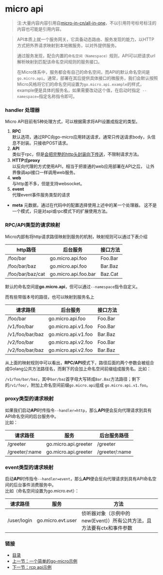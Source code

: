 # micro api
> 注:大量内容内容引用自[micro-in-cn/all-in-one](https://github.com/micro-in-cn/all-in-one/tree/master/basic-practices/micro-api)，不以引用符号标号标注的内容也可能是引用内容。  

>API本质上就一个服务网关，它具备动态路由、服务发现的能力，以HTTP方式把外界请求映射到本地微服务，以对外提供服务。
>
>通过服务发现，配合内置的`命名空间（Namespace）`规则，API可以把请求url解析映射到匹配该命名空间规则的服务接口。
>
>在Micro体系中，服务都会有自己的命名空间，而API的默认命名空间是`go.micro.api`。通常，部署在其后提供具体接口的微服务，我们会默认按照 Micro风格将它们的命名空间设置为`go.micro.api.example`的样式，example便是具体的服务名，如果需要改动这个值，在启动时指定` --namespace=`指定名称指令即可。

### handler 处理器
Micro API目前有5种处理方式，可以根据需求将API设置成指定的类型。
1.	**RPC**  
    默认选项，通过RPC向go-micro应用转送请求，通常只传送请求body，头信息不封装。只接收POST请求。
0.  **API**  
	类似于rpc，但是<u>会把完整的http头封装向下传送</u>，不限制请求方法。  
0.	**HTTP**或**proxy**  
	以反向代理的方式使用API，相当于把普通的web应用部署在API之后，
	让外界像调api接口一样调用web服务。  
0.	**web**  
	与http差不多，但是支持websocket。  
0.	**event**  
    代理event事件服务类型的请求
*	**meta**
	元数据，通过在代码中的配置选择使用上述中的某一个处理器。
	这不是一个模式，只是对api或rpc模式下的扩展使用方法。  


### RPC/API类型的请求映射

Micro内部有将http请求路径映射到服务的机制，映射规则可以通过下表介绍

http路径    |    后台服务    |    接口方法
----    |    ----    |    ----
/foo/bar    |    go.micro.api.foo    |    Foo.Bar
/foo/bar/baz    |    go.micro.api.foo    |    Bar.Baz
/foo/bar/baz/cat    |    go.micro.api.foo.bar    |    Baz.Cat

默认的命名空间是**go.micro.api**，但可以通过`--namespace`指令自定义。

而有些带版本号的路径，也可以映射到服务名上

请求路径    |    后台服务    |    接口方法
----    |    ----    |    ----
/foo/bar    |    go.micro.api.foo    |    Foo.Bar
/v1/foo/bar    |    go.micro.api.v1.foo    |    Foo.Bar
/v1/foo/bar/baz    |    go.micro.api.v1.foo    |    Bar.Baz
/v2/foo/bar    |    go.micro.api.v2.foo    |    Foo.Bar
/v2/foo/bar/baz    |    go.micro.api.v2.foo    |    Bar.Baz

从上面的映射规则中可以看出，**RPC/API**模式下，路径后面的两个参数会被组合成Golang公共方法路径名，而剩下的会加上命名空间前缀组成服务名。比如：

`/v1/foo/bar/baz`，其中`bar/baz`首字母大写转成`Bar.Baz`方法路径；剩下的`/v1/foo/`，附加上命名空间前缀`go.micro.api`组成
`go.micro.api.v1.foo`。  

### proxy类型的请求映射
如果我们启动**API**时传指令`--handler=http`，那么**API**便会反向代理请求到具有API命名空间的后台服务中。  
比如：
  
请求路径    |    服务    |    后台服务路径
---    |    ---    |    ---
/greeter    |    go.micro.api.greeter    |    /greeter
/greeter/:name    |    go.micro.api.greeter    |    /greeter/:name

### event类型的请求映射
启动**API**时传指令`--handler=event`，那么**API**便会反向代理请求到具有API命名空间的后台事件消费服务中。  
比如（命名空间设置为go.micro.evt）：  

请求路径    |    服务    |    方法
---    |    ---    |    ---
/user/login    |    go.micro.evt.user    |    侦听器对象（示例中的new(Event)）所有公共方法，且方法要有ctx和事件参数


### 链接
* [目录](/go-micro-by-example)
* [上一节：一个简单的go-micro示例](/go-micro-by-example/greeterservice)
* [下一节：rcp api示例](/go-micro-by-example/micro-api/rpc-api)
